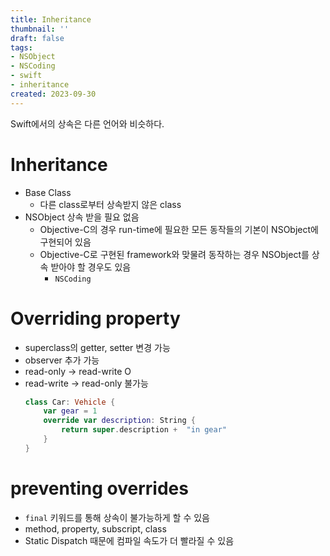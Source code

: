 ```yaml
---
title: Inheritance
thumbnail: ''
draft: false
tags:
- NSObject
- NSCoding
- swift
- inheritance
created: 2023-09-30
---
```


Swift에서의 상속은 다른 언어와 비슷하다.

# Inheritance

* Base Class
  * 다른 class로부터 상속받지 않은 class
* NSObject 상속 받을 필요 없음
  * Objective-C의 경우 run-time에 필요한 모든 동작들의 기본이 NSObject에 구현되어 있음
  * Objective-C로 구현된 framework와 맞물려 동작하는 경우 NSObject를 상속 받아야 할 경우도 있음
    * `NSCoding`

# Overriding property

* superclass의 getter, setter 변경 가능
* observer 추가 가능
* read-only -> read-write O
* read-write -> read-only 불가능
  ````swift
  class Car: Vehicle {
      var gear = 1
      override var description: String {
          return super.description +  "in gear"
      }
  }
  ````

# preventing overrides

* `final` 키워드를 통해 상속이 불가능하게 할 수 있음
* method, property, subscript, class
* Static Dispatch 때문에 컴파일 속도가 더 빨라질 수 있음
